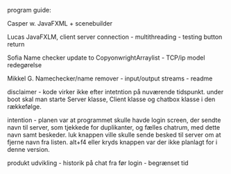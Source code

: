 program guide:

Casper w.
JavaFXML + scenebuilder

Lucas
JavaFXLM, client server connection - multithreading - testing button return

Sofia
Name checker update to CopyonwrightArraylist - TCP/ip model redegørelse

Mikkel G.
Namechecker/name remover - input/output streams - readme

disclaimer - kode virker ikke efter intetntion på nuværende tidspunkt.
under boot skal man starte Server klasse, Client klasse og chatbox klasse i den rækkefølge.

intention - planen var at programmet skulle havde login screen, der sendte navn til server, som tjekkede for duplikanter, og fælles chatrum, med dette navn samt beskeder.
luk knappen ville skulle sende besked til server om at fjerne navn fra listen. alt+f4 eller kryds knappen var der ikke planlagt for i denne version.

produkt udvikling - historik på chat fra før login - begrænset tid

